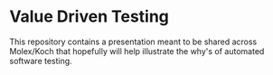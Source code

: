 # Value Driven Testing

This repository contains a presentation meant to be shared across Molex/Koch that hopefully will help illustrate the why's of automated software testing.
